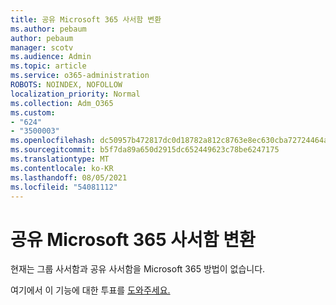 ```yaml
---
title: 공유 Microsoft 365 사서함 변환
ms.author: pebaum
author: pebaum
manager: scotv
ms.audience: Admin
ms.topic: article
ms.service: o365-administration
ROBOTS: NOINDEX, NOFOLLOW
localization_priority: Normal
ms.collection: Adm_O365
ms.custom:
- "624"
- "3500003"
ms.openlocfilehash: dc50957b472817dc0d18782a812c8763e8ec630cba72724464a920596abaf950
ms.sourcegitcommit: b5f7da89a650d2915dc652449623c78be6247175
ms.translationtype: MT
ms.contentlocale: ko-KR
ms.lasthandoff: 08/05/2021
ms.locfileid: "54081112"
---
```

# <a name="conversion-of-microsoft-365-group-and-shared-mailboxes"></a>공유 Microsoft 365 사서함 변환

현재는 그룹 사서함과 공유 사서함을 Microsoft 365 방법이 없습니다.

여기에서 이 기능에 대한 투표를 [도와주세요.](https://aka.ms/M365GroupToShared)
